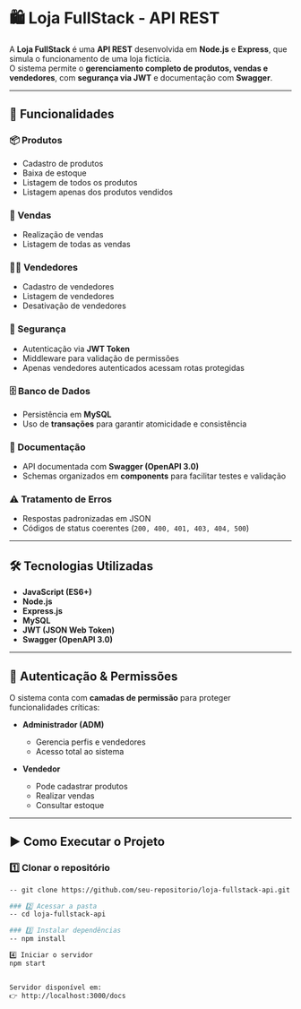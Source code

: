 # 🛍️ Loja FullStack - API REST

A **Loja FullStack** é uma **API REST** desenvolvida em **Node.js** e **Express**, que simula o funcionamento de uma loja fictícia.  
O sistema permite o **gerenciamento completo de produtos, vendas e vendedores**, com **segurança via JWT** e documentação com **Swagger**.  

---

## 🚀 Funcionalidades

### 📦 Produtos
- Cadastro de produtos  
- Baixa de estoque  
- Listagem de todos os produtos  
- Listagem apenas dos produtos vendidos  

### 🧾 Vendas
- Realização de vendas  
- Listagem de todas as vendas  

### 👨‍💼 Vendedores
- Cadastro de vendedores  
- Listagem de vendedores  
- Desativação de vendedores  

### 🔐 Segurança
- Autenticação via **JWT Token**  
- Middleware para validação de permissões  
- Apenas vendedores autenticados acessam rotas protegidas  

### 🗄️ Banco de Dados
- Persistência em **MySQL**  
- Uso de **transações** para garantir atomicidade e consistência  

### 📘 Documentação
- API documentada com **Swagger (OpenAPI 3.0)**  
- Schemas organizados em **components** para facilitar testes e validação  

### ⚠️ Tratamento de Erros
- Respostas padronizadas em JSON  
- Códigos de status coerentes (`200, 400, 401, 403, 404, 500`)  

---

## 🛠️ Tecnologias Utilizadas
- **JavaScript (ES6+)**  
- **Node.js**  
- **Express.js**  
- **MySQL**  
- **JWT (JSON Web Token)**  
- **Swagger (OpenAPI 3.0)**  

---

## 🔐 Autenticação & Permissões

O sistema conta com **camadas de permissão** para proteger funcionalidades críticas:

- **Administrador (ADM)**  
  - Gerencia perfis e vendedores  
  - Acesso total ao sistema  

- **Vendedor**  
  - Pode cadastrar produtos  
  - Realizar vendas  
  - Consultar estoque  

---

## ▶️ Como Executar o Projeto

### 1️⃣ Clonar o repositório
```bash
-- git clone https://github.com/seu-repositorio/loja-fullstack-api.git

### 2️⃣ Acessar a pasta
-- cd loja-fullstack-api

### 3️⃣ Instalar dependências
-- npm install

4️⃣ Iniciar o servidor
npm start


Servidor disponível em:
👉 http://localhost:3000/docs